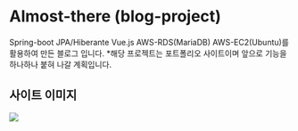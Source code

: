 # Almost-there (blog-project)

Spring-boot  JPA/Hiberante  Vue.js  AWS-RDS(MariaDB)  AWS-EC2(Ubuntu)를 활용하여 만든 블로그 입니다.
*해당 프로젝트는 포트폴리오 사이트이며 앞으로 기능을 하나하나 붙혀 나갈 계획입니다.    


## 사이트 이미지

<img src="https://img1.daumcdn.net/thumb/R1280x0/?scode=mtistory2&fname=https%3A%2F%2Fblog.kakaocdn.net%2Fdn%2FrMfTt%2FbtqZV58tZbi%2FKka87ElFpPHuk7DjbZLqhK%2Fimg.jpg" width="" height=""></img>
